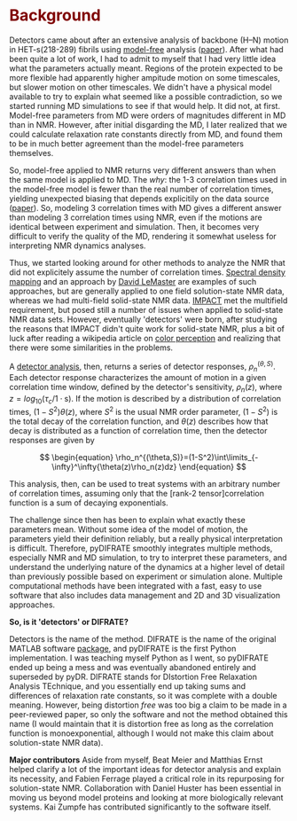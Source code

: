 # <font color="maroon"> Background </font>

Detectors came about after an extensive analysis of backbone (H–N) motion in HET-s(218-289) fibrils using [model-free](https://doi.org/10.1021/ja00381a009) analysis ([paper](https://link.springer.com/article/10.1007/s10858-016-0047-8)). After what had been quite a lot of work, I had to admit to myself that I had very little idea what the parameters actually meant. Regions of the protein expected to be more flexible had apparently higher ampitude motion on some timescales, but slower motion on other timescales. We didn't have a physical model available to try to explain what seemed like a possible contradiction, so we started running MD simulations to see if that would help. It did not, at first. Model-free parameters from MD were orders of magnitudes different in MD than in NMR. However, after initial disgarding the MD, I later realized that we could calculate relaxation rate constants directly from MD, and found them to be in much better agreement than the model-free parameters themselves.

So, model-free applied to NMR returns very different answers than when the same model is applied to MD. The *why*: the 1-3 correlation times used in the model-free model is fewer than the real number of correlation times, yielding unexpected biasing that depends explicitily on the data source ([paper](https://doi.org/10.1002/anie.201707316)). So, modeling 3 correlation times with MD gives a different answer than modeling 3 correlation times using NMR, even if the motions are identical between experiment and simulation. Then, it becomes very difficult to verify the quality of the MD, rendering it somewhat useless for interpreting NMR dynamics analyses.

Thus, we started looking around for other methods to analyze the NMR that did not explicitely assume the number of correlation times. [Spectral density mapping](https://doi.org/10.1016/0022-2364(92)90135-T) and an approach by [David LeMaster](https://doi.org/10.1007/BF00197636) are examples of such approaches, but are generally applied to one field solution-state NMR data, whereas we had multi-field solid-state NMR data. [IMPACT](https://doi.org/10.1016/j.bpj.2015.06.069) met the multifield requirement, but posed still a number of issues when applied to solid-state NMR data sets. However, eventually 'detectors' were born, after studying the reasons that IMPACT didn't quite work for solid-state NMR, plus a bit of luck after reading a wikipedia article on [color perception](https://en.wikipedia.org/wiki/Color_vision) and realizing that there were some similarities in the problems.

A [detector analysis](https://aip.scitation.org/doi/abs/10.1063/1.5013316), then, returns a series of detector responses, $\rho_n^{(\theta,S)}$. Each detector response characterizes the amount of motion in a given correlation time window, defined by the detector's sensitivity, $\rho_n(z)$, where $z=log_{10}(\tau_c/1\cdot\mathrm {s})$. If the motion is described by a distribution of correlation times, $(1-S^2)\theta(z)$, where $S^2$ is the usual NMR order parameter, $(1-S^2)$ is the total decay of the correlation function, and $\theta(z)$ describes how that decay is distributed as a function of correlation time, then the detector responses are given by

$$
\begin{equation}
\rho_n^{(\theta,S)}=(1-S^2)\int\limits_{-\infty}^\infty{\theta(z)\rho_n(z)dz}
\end{equation}
$$

This analysis, then, can be used to treat systems with an arbitrary number of correlation times, assuming only that the \[rank-2 tensor\]correlation function is a sum of decaying exponentials. 

The challenge since then has been to explain what exactly these parameters mean. Without some idea of the model of motion, the parameters yield their definition reliably, but a really physical interpretation is difficult. Therefore, pyDIFRATE smoothly integrates multiple methods, especially NMR and MD simulation, to try to interpret these parameters, and understand the underlying nature of the dynamics at a higher level of detail than previously possible based on experiment or simulation alone. Multiple computational methods have been integrated with a fast, easy to use software that also includes data management and 2D and 3D visualization approaches.

**So, is it 'detectors' or DIFRATE?**

Detectors is the name of the method. DIFRATE is the name of the original MATLAB software [package](http://difrate.sourceforge.io/), and pyDIFRATE is the first Python implementation. I was teaching myself Python as I went, so pyDIFRATE ended up being a mess and was eventually abandoned entirely and superseded by pyDR. DIFRATE stands for DIstortion Free Relaxation Analysis TEchnique, and you essentially end up taking sums and differences of relaxation rate constants, so it was complete with a double meaning. However, being distortion *free* was too big a claim to be made in a peer-reviewed paper, so only the software and not the method obtained this name (I would maintain that it is distortion free as long as the correlation function is monoexponential, although I would not make this claim about solution-state NMR data).

**Major contributors**
Aside from myself, Beat Meier and Matthias Ernst helped clarify a lot of the important ideas for detector analysis and explain its necessity, and Fabien Ferrage played a critical role in its repurposing for solution-state NMR. Collaboration with Daniel Huster has been essential in moving us beyond model proteins and looking at more biologically relevant systems. Kai Zumpfe has contributed significantly to the software itself. 
